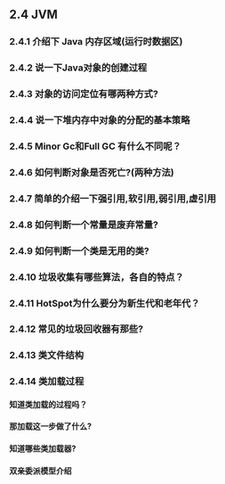 

## 2.4 JVM

### 2.4.1 介绍下 Java 内存区域(运行时数据区)

### 2.4.2 说一下Java对象的创建过程

### 2.4.3 对象的访问定位有哪两种方式?

### 2.4.4 说一下堆内存中对象的分配的基本策略

### 2.4.5 Minor Gc和Full GC 有什么不同呢？

### 2.4.6 如何判断对象是否死亡?(两种方法)

### 2.4.7 简单的介绍一下强引用,软引用,弱引用,虚引用

### 2.4.8 如何判断一个常量是废弃常量?

### 2.4.9 如何判断一个类是无用的类?

### 2.4.10 垃圾收集有哪些算法，各自的特点？

### 2.4.11 HotSpot为什么要分为新生代和老年代？

### 2.4.12 常见的垃圾回收器有那些?

### 2.4.13 类文件结构

### 2.4.14 类加载过程

#### 知道类加载的过程吗？

#### 那加载这一步做了什么?

#### 知道哪些类加载器?

#### 双亲委派模型介绍

